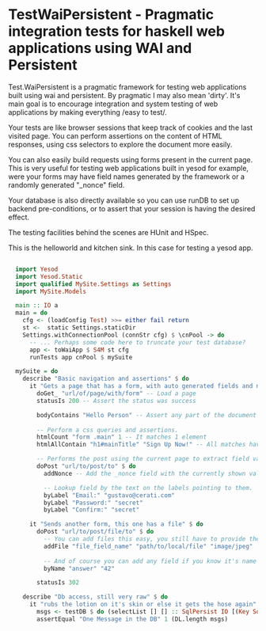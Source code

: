 # TestWaiPersistent - Pragmatic integration tests for haskell web applications using WAI and Persistent

Test.WaiPersistent is a pragmatic framework for testing web applications built
using wai and persistent.
By pragmatic I may also mean 'dirty'. It's main goal is to encourage integration
and system testing of web applications by making everything /easy to test/. 

Your tests are like browser sessions that keep track of cookies and the last
visited page. You can perform assertions on the content of HTML responses,
using css selectors to explore the document more easily.

You can also easily build requests using forms present in the current page.
This is very useful for testing web applications built in yesod for example,
were your forms may have field names generated by the framework or a randomly
generated "\_nonce" field.

Your database is also directly available so you can use runDB to set up
backend pre-conditions, or to assert that your session is having the desired effect.

The testing facilities behind the scenes are HUnit and HSpec.

This is the helloworld and kitchen sink. In this case for testing a yesod app.

```haskell

  import Yesod
  import Yesod.Static
  import qualified MySite.Settings as Settings
  import MySite.Models

  main :: IO a
  main = do
    cfg <- (loadConfig Test) >>= either fail return
    st <-  static Settings.staticDir
    Settings.withConnectionPool (connStr cfg) $ \cnPool -> do
      -- ... Perhaps some code here to truncate your test database?
      app <- toWaiApp $ S4M st cfg 
      runTests app cnPool $ mySuite

  mySuite = do
    describe "Basic navigation and assertions" $ do
      it "Gets a page that has a form, with auto generated fields and nonce" $ do
        doGet_ "url/of/page/with/form" -- Load a page
        statusIs 200 -- Assert the status was success

        bodyContains "Hello Person" -- Assert any part of the document contains some text.
        
        -- Perform a css queries and assertions.
        htmlCount "form .main" 1 -- It matches 1 element
        htmlAllContain "h1#mainTitle" "Sign Up Now!" -- All matches have some text

        -- Performs the post using the current page to extract field values:
        doPost "url/to/post/to" $ do
          addNonce -- Add the _nonce field with the currently shown value

          -- Lookup field by the text on the labels pointing to them.
          byLabel "Email:" "gustavo@cerati.com"
          byLabel "Password:" "secret"
          byLabel "Confirm:" "secret"

      it "Sends another form, this one has a file" $ do
        doPost "url/to/post/file/to" $ do
          -- You can add files this easy, you still have to provide the mime type manually though.
          addFile "file_field_name" "path/to/local/file" "image/jpeg"
          
          -- And of course you can add any field if you know it's name
          byName "answer" "42"

        statusIs 302

    describe "Db access, still very raw" $ do
      it "rubs the lotion on it's skin or else it gets the hose again" $ do
        msgs <- testDB $ do (selectList [] [] :: SqlPersist IO [(Key SqlPersist Message, Message)])
        assertEqual "One Message in the DB" 1 (DL.length msgs)

```

